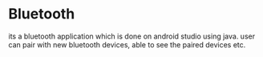 # Bluetooth
its a bluetooth application which is done on android studio using java. user can pair with new bluetooth devices, able to see the paired devices etc.
